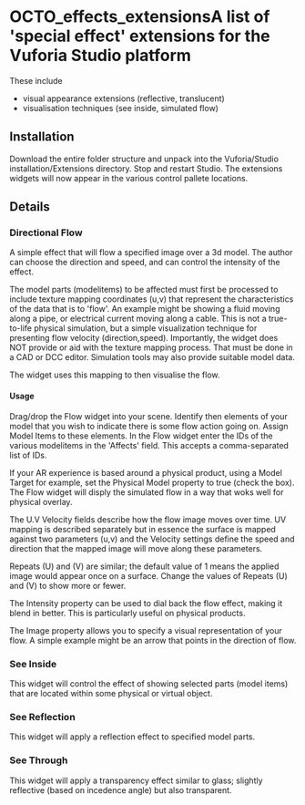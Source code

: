 # OCTO_effects_extensionsA list of 'special effect' extensions for the Vuforia Studio platform

These include
* visual appearance extensions (reflective, translucent)
* visualisation techniques (see inside, simulated flow)

## Installation

Download the entire folder structure and unpack into the Vuforia/Studio installation/Extensions
directory.  Stop and restart Studio. The extensions widgets will now appear in the various control pallete locations.
 
## Details

### Directional Flow
A simple effect that will flow a specified image over a 3d model. The author can
choose the direction and speed, and can control the intensity of the effect.

The model parts (modelitems) to be affected must first be processed to include texture mapping coordinates (u,v) that represent the characteristics of the data
that is to 'flow'.  An example might be showing a fluid moving along a pipe, or electrical current moving along a cable.  This is not a true-to-life physical simulation, but a simple visualization technique
for presenting flow velocity (direction,speed).  Importantly, the widget does NOT provide or aid with the texture mapping process. That must be done in a CAD or DCC editor.  Simulation tools may also provide suitable model data.

The widget uses this mapping to then visualise the flow.  

#### Usage
Drag/drop the Flow widget into your scene. Identify then elements of your model that you wish to indicate there is some flow action going on. Assign Model Items to these elements.
In the Flow widget enter the IDs of the various modelitems in the 'Affects' field. This accepts a comma-separated list of IDs.  

If your AR experience is based around a physical product, using a Model Target for example, set the Physical Model property to true (check the box).  The Flow widget will disply the simulated flow in a way that woks well for physical overlay.

The U.V Velocity fields describe how the flow image moves over time.  UV mapping is described separately but in essence the surface is mapped against two parameters (u,v) and the Velocity settings define the speed and direction that the
mapped image will move along these parameters.  

Repeats (U) and (V) are similar; the default value of 1 means the applied image would appear once on a surface.  Change the values of Repeats (U) and (V) to show more or fewer.

The Intensity property can be used to dial back the flow effect, making it blend in better. This is particularly useful on physical products.

The Image property allows you to specify a visual representation of your flow. A simple example might be an arrow that points in the direction of flow.

### See Inside
This widget will control the effect of showing selected parts (model items) that are located within some physical or virtual object.

### See Reflection
This widget will apply a reflection effect to specified model parts.

### See Through
This widget will apply a transparency effect similar to glass; slightly reflective (based on incedence angle) but also transparent.
